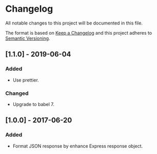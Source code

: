 # Changelog

All notable changes to this project will be documented in this file.

The format is based on [Keep a Changelog](http://keepachangelog.com/en/1.0.0/)
and this project adheres to [Semantic Versioning](http://semver.org/spec/v2.0.0.html).

## [1.1.0] - 2019-06-04

### Added

- Use prettier.

### Changed

- Upgrade to babel 7.

## [1.0.0] - 2017-06-20

### Added

- Format JSON response by enhance Express response object.
